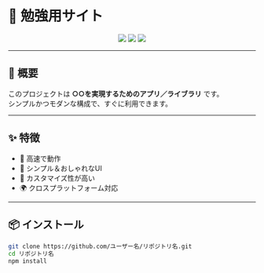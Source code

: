 # 🌟 勉強用サイト

<p align="center">
  <img src="https://img.shields.io/badge/license-MIT-blue.svg" />
  <img src="https://img.shields.io/badge/version-1.0.0-green.svg" />
  <img src="https://img.shields.io/badge/build-passing-brightgreen.svg" />
</p>

---

## 📖 概要
このプロジェクトは **○○を実現するためのアプリ／ライブラリ** です。  
シンプルかつモダンな構成で、すぐに利用できます。

---

## ✨ 特徴
- 🚀 高速で動作
- 🎨 シンプル＆おしゃれなUI
- 🔧 カスタマイズ性が高い
- 🌍 クロスプラットフォーム対応

---

## 📦 インストール

```bash
git clone https://github.com/ユーザー名/リポジトリ名.git
cd リポジトリ名
npm install
